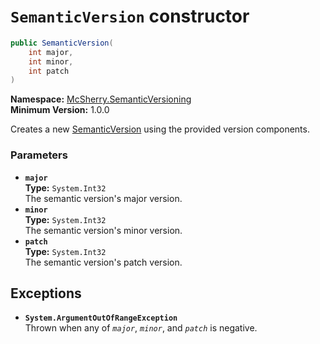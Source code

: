 # `SemanticVersion` constructor

```c#
public SemanticVersion(
    int major,
    int minor,
    int patch
)
```

**Namespace:** [McSherry.SemanticVersioning][1]  
**Minimum Version:** 1.0.0

Creates a new [SemanticVersion][2] using the provided
version components.

[1]: /docs/McSherry.SemanticVersioning
[2]: ./
[3]: ./Patch.md


### Parameters

- **`major`**  
  **Type:** `System.Int32`  
  The semantic version's major version.
- **`minor`**  
  **Type:** `System.Int32`  
  The semantic version's minor version.
- **`patch`**  
  **Type:** `System.Int32`  
  The semantic version's patch version.
  
  
## Exceptions

- **`System.ArgumentOutOfRangeException`**  
  Thrown when any of _`major`_, _`minor`_, and _`patch`_ is
  negative.